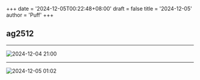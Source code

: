 +++
date = '2024-12-05T00:22:48+08:00'
draft = false
title = '2024-12-05'
author = 'Puff'
+++



## ag2512

----------


![2024-12-04 21:00](/images/2024-12-05-01-01-18.png)

----------


![2024-12-05 01:02](/images/2024-12-05-01-02-43.png)



